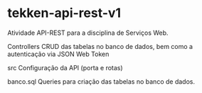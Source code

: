 # tekken-api-rest-v1
Atividade API-REST para a disciplina de Serviços Web.

Controllers
CRUD das tabelas no banco de dados, bem como a autenticação via JSON Web Token

src
Configuração da API (porta e rotas)

banco.sql
Queries para criação das tabelas no banco de dados.



